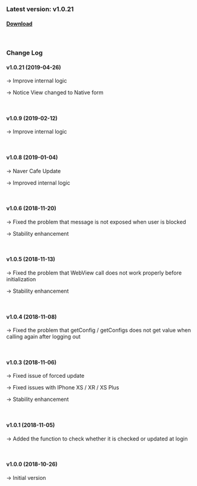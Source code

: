 ### Latest version: v1.0.21

#### [Download](https://xyuditqzezxs1008973.cdn.ntruss.com/sdk/GamePotSDK_IOS_190426.zip)

<br/>

### Change Log

#### v1.0.21 (2019-04-26)

→ Improve internal logic

→ Notice View changed to Native form

<br/>

#### v1.0.9 (2019-02-12)

→ Improve internal logic

<br/>

#### v1.0.8 (2019-01-04)

→ Naver Cafe Update

→ Improved internal logic

<br/>

#### v1.0.6 (2018-11-20)

→ Fixed the problem that message is not exposed when user is blocked

→ Stability enhancement

<br/>

#### v1.0.5 (2018-11-13)

→ Fixed the problem that WebView call does not work properly before initialization

→ Stability enhancement

<br/>

#### v1.0.4 (2018-11-08)

→ Fixed the problem that getConfig / getConfigs does not get value when calling again after logging out

<br/>

#### v1.0.3 (2018-11-06)

→ Fixed issue of forced update

→ Fixed issues with IPhone XS / XR / XS Plus

→ Stability enhancement

<br/>

#### v1.0.1 (2018-11-05)

→ Added the function to check whether it is checked or updated at login

<br/>

#### v1.0.0 (2018-10-26)

→ Initial version
